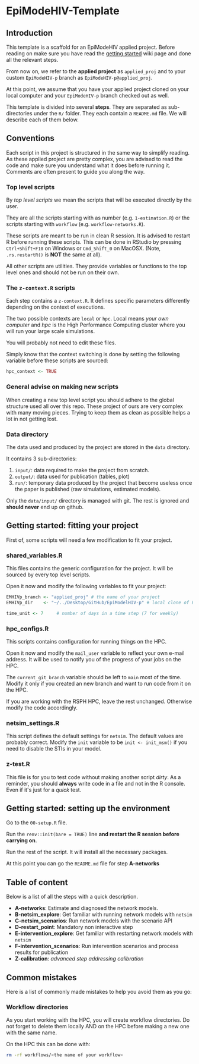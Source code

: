 # EpiModeHIV-Template

## Introduction

This template is a scaffold for an EpiModeHIV applied project. Before reading on
make sure you have read the [getting
started](https://github.com/EpiModel/EpiModeling/wiki/Getting-Started-with-EpiModelHIV) wiki page and done all the
relevant steps.

From now on, we refer to the **applied project** as `applied_proj` and to your
custom `EpiModeHIV-p` branch as `EpiModeHIV-p@applied_proj`.

At this point, we assume that you have your applied project cloned on your local
computer and your `EpiModeHIV-p` branch checked out as well.

This template is divided into several **steps**. They are separated as
sub-directories under the `R/` folder. They each contain a `README.md` file. We
will describe each of them below.

## Conventions

Each script in this project is structured in the same way to simplify reading.
As these applied project are pretty complex, you are advised to read the code
and make sure you understand what it does before running it. Comments are often
present to guide you along the way.

### Top level scripts

By *top level scripts* we mean the scripts that will be executed directly by the
user.

They are all the scripts starting with as number (e.g. `1-estimation.R`) or the
scripts starting with `workflow` (e.g. `workflow-networks.R`).

These scripts are meant to be run in clean R session. It is advised to restart
R before running these scripts. This can be done in RStudio by pressing
`Ctrl+Shift+F10` on Windows or `Cmd_Shift_0` on MacOSX. (Note, `.rs.restartR()`
is **NOT** the same at all).

All other scripts are utilities. They provide variables or functions to the top
level ones and should not be run on their own.

### The `z-context.R` scripts

Each step contains a `z-context.R`. It defines specific parameters differently
depending on the context of executions.

The two possible contexts are `local` or `hpc`. Local means *your own computer*
and *hpc* is the High Performance Computing cluster where you will run your
large scale simulations.

You will probably not need to edit these files.

Simply know that the context switching is done by setting the following variable
before these scripts are sourced:

```r
hpc_context <- TRUE
```

### General advise on making new scripts

When creating a new top level script you should adhere to the global structure
used all over this repo. These project of ours are very complex with many moving
pieces. Trying to keep them as clean as possible helps a lot in not getting lost.

### Data directory

The data used and produced by the project are stored in the `data` directory.

It contains 3 sub-directories:
1. `input/`: data required to make the project from scratch.
2. `output/`: data used for publication (tables, plot)
3. `run/`: temporary data produced by the project that become useless once the
paper is published (raw simulations, estimated models).

Only the `data/input/` directory is managed with git. The rest is ignored and
**should never** end up on github.

## Getting started: fitting your project

First of, some scripts will need a few modification to fit your project.

### shared_variables.R

This files contains the generic configuration for the project. It will be
sourced by every top level scripts.

Open it now and modify the following variables to fit your project:

```r
EMHIVp_branch <- "applied_proj" # the name of your project
EMHIVp_dir    <- "~/../Desktop/GitHub/EpiModelHIV-p" # local clone of EpiModelHIV-p

time_unit <- 7     # number of days in a time step (7 for weekly)
```

### hpc_configs.R

This scripts contains configuration for running things on the HPC.

Open it now and modify the `mail_user` variable to reflect your own e-mail
address. It will be used to notify you of the progress of your jobs on the HPC.

The `current_git_branch` variable should be left to `main` most of the time.
Modify it only if you created an new branch and want to run code from it on the
HPC.

If you are working with the RSPH HPC, leave the rest unchanged. Otherwise modify
the code accordingly.

### netsim_settings.R

This script defines the default settings for `netsim`. The default values are
probably correct. Modify the `init` variable to be `init <- init_msm()` if you
need to disable the STIs in your model.

### z-test.R

This file is for you to test code without making another script *dirty*. As a
reminder, you should **always** write code in a file and not in the R console.
Even if it's just for a *quick* test.

## Getting started: setting up the environment

Go to the `00-setup.R` file.

Run the `renv::init(bare = TRUE)` line **and restart the R session before
carrying on**.

Run the rest of the script. It will install all the necessary packages.

At this point you can go the `README.md` file for step **A-networks**

## Table of content

Below is a list of all the steps with a quick description.

- **A-networks**: Estimate and diagnosed the network models.
- **B-netsim_explore**: Get familiar with running network models with `netsim`
- **C-netsim_scenarios**: Run network models with the scenario API
- **D-restart_point**: Mandatory non interactive step
- **E-intervention_explore**: Get familiar with restarting network models with `netsim`
- **F-intervention_scenarios**: Run intervention scenarios and process results for publication
- **Z-calibration**: *advanced step addressing calibration*


## Common mistakes

Here is a list of commonly made mistakes to help you avoid them as you go:

### Workflow directories

As you start working with the HPC, you will create workflow directories. Do not
forget to delete them locally AND on the HPC before making a new one with the
same name.

On the HPC this can be done with:

```sh
rm -rf workflows/<the name of your workflow>
```


